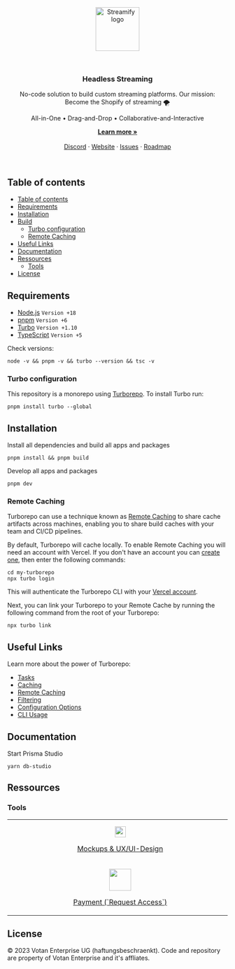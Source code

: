 <br />
<br />
<p align="center">
  <img alt="Streamify logo" src="https://d2fplzddl6myl4.cloudfront.net/logo/streamify-logo-purpur.svg" height="100">
</p>
<br />
<h3 align="center">
  Headless Streaming
</h3>
<p align="center">
  No-code solution to build custom streaming platforms. Our mission: Become the Shopify of streaming 🌪️
</p>
<p align="center">
  All-in-One • Drag-and-Drop • Collaborative-and-Interactive
</p>
<p align="center">
    <a href="https://streamifyplus.com"><strong>Learn more »</strong></a>
    <br />
    <br />
    <a href="https://discord.gg/Qct64q7z">Discord</a>
    ·
    <a href="https://streamifyplus.com">Website</a>
    ·
    <a href="https://github.com/streamify-com/streamify-core/issues">Issues</a>
    ·
    <a href="https://streamifyplus.com/roadmap">Roadmap</a>
  </p>
<br />

## Table of contents

- [Table of contents](#table-of-contents)
- [Requirements](#requirements)
- [Installation](#installation)
- [Build](#build)
  - [Turbo configuration](#turbo-configuration)
  - [Remote Caching](#remote-caching)
- [Useful Links](#useful-links)
- [Documentation](#documentation)
- [Ressources](#ressources)
  - [Tools](#tools)
- [License](#license)

## Requirements

- [Node.js](https://nodejs.org/en/) `Version +18`
- [pnpm](https://pnpm.io/) `Version +6`
- [Turbo](https://turbo.build/) `Version +1.10`
- [TypeScript](http://typescriptlang.org) `Version +5`

Check versions:

```
node -v && pnpm -v && turbo --version && tsc -v
```

### Turbo configuration

This repository is a monorepo using [Turborepo](https://turbo.build/repo). To install Turbo run:

```
pnpm install turbo --global
```

## Installation

Install all dependencies and build all apps and packages

```
pnpm install && pnpm build
```

Develop all apps and packages

```
pnpm dev
```

### Remote Caching

Turborepo can use a technique known as [Remote Caching](https://turbo.build/repo/docs/core-concepts/remote-caching) to share cache artifacts across machines, enabling you to share build caches with your team and CI/CD pipelines.

By default, Turborepo will cache locally. To enable Remote Caching you will need an account with Vercel. If you don't have an account you can [create one](https://vercel.com/signup), then enter the following commands:

```
cd my-turborepo
npx turbo login
```

This will authenticate the Turborepo CLI with your [Vercel account](https://vercel.com/docs/concepts/personal-accounts/overview).

Next, you can link your Turborepo to your Remote Cache by running the following command from the root of your Turborepo:

```
npx turbo link
```

## Useful Links

Learn more about the power of Turborepo:

- [Tasks](https://turbo.build/repo/docs/core-concepts/monorepos/running-tasks)
- [Caching](https://turbo.build/repo/docs/core-concepts/caching)
- [Remote Caching](https://turbo.build/repo/docs/core-concepts/remote-caching)
- [Filtering](https://turbo.build/repo/docs/core-concepts/monorepos/filtering)
- [Configuration Options](https://turbo.build/repo/docs/reference/configuration)
- [CLI Usage](https://turbo.build/repo/docs/reference/command-line-reference)

## Documentation

Start Prisma Studio

```
yarn db-studio
```

## Ressources

### Tools

<table>
  <tbody>
    <tr>
        <td align="center" valign="middle">
        <a target="_blank" href="https://www.figma.com/team_invite/redeem/UZ8N4xEsrMlVM1raCdzY89">
          <img src="https://upload.wikimedia.org/wikipedia/commons/c/ca/1x1.png" width="500" height="1" />
          <img width="25" src="https://cdn.builder.io/api/v1/image/assets%2FYJIGb4i01jvw0SRdL5Bt%2Ffb77e93c28e044178e4694cc939bf4cf" />
          <p align="center">
            Mockups & UX/UI-Design
          </p>
        </a>
      </td>
      <td align="center" valign="middle">
        <a target="_blank" href="https://tailwindui.com/">
          <img src="https://upload.wikimedia.org/wikipedia/commons/c/ca/1x1.png" width="500" height="1" />
          <img width="50" src="https://upload.wikimedia.org/wikipedia/commons/thumb/d/d5/Tailwind_CSS_Logo.svg/2048px-Tailwind_CSS_Logo.svg.png" />
          <p align="center">
            CSS Library (`Request Access`)
          </p>
        </a>
      </td>
      <td align="center" valign="middle">
        <a target="_blank" href="https://icones.js.org/">
          <img src="https://upload.wikimedia.org/wikipedia/commons/c/ca/1x1.png" width="500" height="1" />
          <img width="50" src="https://cdn.builder.io/api/v1/image/assets%2FYJIGb4i01jvw0SRdL5Bt%2F7c16907175964f5dada038f6cceef77b" />
          <p align="center">
            Icônes
          <p>
        </a>
      </td>
      <td align="center" valign="middle">
        <a target="_blank" href="https://www.notion.so/invite/a466f04c2c55b28f5517589a17a2de646ec27e19">
          <img src="https://upload.wikimedia.org/wikipedia/commons/c/ca/1x1.png" width="500" height="1" />
          <img width="50" src="https://upload.wikimedia.org/wikipedia/commons/e/e9/Notion-logo.svg" />
          <p align="center">
            Notes
          </P>
        </a>
      </td>
      <td align="center" valign="middle">
        <a target="_blank" href="https://discord.gg/pC2g2CXc">
          <img src="https://upload.wikimedia.org/wikipedia/commons/c/ca/1x1.png" width="500" height="1" />
          <img width="50" src="https://assets-global.website-files.com/6257adef93867e50d84d30e2/636e0a6a49cf127bf92de1e2_icon_clyde_blurple_RGB.png" />
          <p align="center">
            Communication
          </p>
        </a>
      </td>
      <td align="center" valign="middle">
        <a target="_blank" href="https://streamify-com.signin.aws.amazon.com/console">
          <img src="https://upload.wikimedia.org/wikipedia/commons/c/ca/1x1.png" width="500" height="1" />
          <img width="50" src="https://upload.wikimedia.org/wikipedia/commons/thumb/9/93/Amazon_Web_Services_Logo.svg/1280px-Amazon_Web_Services_Logo.svg.png" />
          <p align="center">
            Cloud (`Request Access`)
          </p>
        </a>
      </td>
    </tr>
    <tr>
      <td align="center" valign="middle">
        <a target="_blank" href="https://dashboard.stripe.com/developers">
          <img src="https://upload.wikimedia.org/wikipedia/commons/c/ca/1x1.png" width="500" height="1" />
          <img width="50" src="https://upload.wikimedia.org/wikipedia/commons/thumb/b/ba/Stripe_Logo%2C_revised_2016.svg/2560px-Stripe_Logo%2C_revised_2016.svg.png" />
          <p align="center">
            Payment (`Request Access`)
          </p>
        </a>
      </td>
      <td align="center" valign="middle">
        <a target="_blank" href="https://outlook.office.com/mail/">
          <img src="https://upload.wikimedia.org/wikipedia/commons/c/ca/1x1.png" width="500" height="1" />
          <img width="50" src="https://upload.wikimedia.org/wikipedia/commons/thumb/d/df/Microsoft_Office_Outlook_%282018%E2%80%93present%29.svg/1101px-Microsoft_Office_Outlook_%282018%E2%80%93present%29.svg.png" />
          <p align="center">
            Dev email (`Request Access`)
          </p>
        </a>
      </td>
    </tr>
  </tbody>
</table>


## License

© 2023 Votan Enterprise UG (haftungsbeschraenkt). Code and repository are property of Votan Enterprise and it's affliates.
